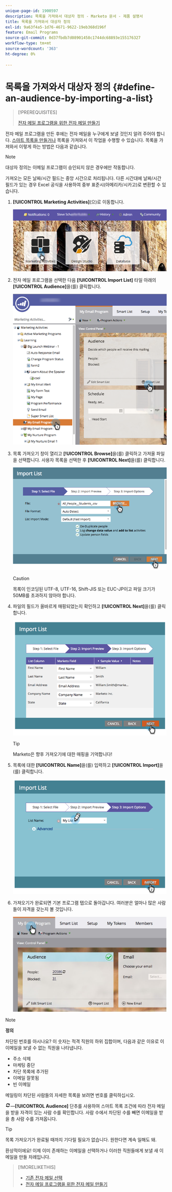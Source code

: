 ```yaml
---
unique-page-id: 1900597
description: 목록을 가져와서 대상자 정의 - Marketo 문서 - 제품 설명서
title: 목록을 가져와서 대상자 정의
exl-id: 9a63f4a5-1d76-4671-9622-19eb368d196f
feature: Email Programs
source-git-commit: 0d37fbdb7d08901458c1744dc68893e155176327
workflow-type: tm+mt
source-wordcount: '363'
ht-degree: 0%

---
```


# 목록을 가져와서 대상자 정의 {#define-an-audience-by-importing-a-list}

>[!PREREQUISITES]
>
>[전자 메일 프로그램을 위한 전자 메일 만들기](/help/marketo/product-docs/email-marketing/email-programs/email-program-actions/create-an-email-for-an-email-program.md)

전자 메일 프로그램을 만든 후에는 전자 메일을 누구에게 보낼 것인지 알려 주어야 합니다. [스마트 목록을 만들거나](/help/marketo/product-docs/core-marketo-concepts/smart-lists-and-static-lists/creating-a-smart-list/create-a-smart-list.md) 목록을 가져와서 이 작업을 수행할 수 있습니다. 목록을 가져와서 이렇게 하는 방법은 다음과 같습니다.

>[!NOTE]
>
>대상자 정의는 이메일 프로그램이 승인되지 않은 경우에만 작동합니다.
>
>가져오는 모든 날짜/시간 필드는 중앙 시간으로 처리됩니다. 다른 시간대에 날짜/시간 필드가 있는 경우 Excel 공식을 사용하여 중부 표준시(아메리카/시카고)로 변환할 수 있습니다.

1. **[!UICONTROL Marketing Activities]**(으)로 이동합니다.

   ![](assets/login-marketing-activities-1.png)

1. 전자 메일 프로그램을 선택한 다음 **[!UICONTROL Import List]** 타일 아래의 **[!UICONTROL Audience]**&#x200B;을(를) 클릭합니다.

   ![](assets/importlist.png)

1. 목록 가져오기 창이 열리고 **[!UICONTROL Browse]**&#x200B;을(를) 클릭하고 가져올 파일을 선택합니다. 사용자 목록을 선택한 후 **[!UICONTROL Next]**&#x200B;을(를) 클릭합니다.

   ![](assets/importlist1.png)

   >[!CAUTION]
   >
   >목록이 인코딩된 UTF-8, UTF-16, Shift-JIS 또는 EUC-JP이고 파일 크기가 50MB를 초과하지 않아야 합니다.

1. 파일의 필드가 올바르게 매핑되었는지 확인하고 **[!UICONTROL Next]**&#x200B;을(를) 클릭합니다.

   ![](assets/image2014-9-12-11-3a10-3a7.png)

   >[!TIP]
   >
   >Marketo은 향후 가져오기에 대한 매핑을 기억합니다!

1. 목록에 대한 **[!UICONTROL Name]**&#x200B;을(를) 입력하고 **[!UICONTROL Import]**&#x200B;을(를) 클릭합니다.

   ![](assets/image2014-9-12-11-3a10-3a13.png)

1. 가져오기가 완료되면 기본 프로그램 탭으로 돌아갑니다. 여러분은 얼마나 많은 사람들이 자격을 갖는지 볼 것입니다.

   ![](assets/myemailprogram-1.jpg)

>[!NOTE]
>
>**정의**
>
>차단된 번호를 아시나요? 이 숫자는 적격 직원의 하위 집합이며, 다음과 같은 이유로 이 이메일을 보낼 수 없는 직원을 나타냅니다.
>
>* 주소 삭제
>* 마케팅 중단
>* 차단 목록에 추가된
>* 이메일 잘못됨
>* 빈 이메일
>
>메일링이 차단된 사람들의 자세한 목록을 보려면 번호를 클릭하십시오.
>
>![ 타일의 ](assets/image2014-10-23-16-3a32-3a36-1.png)—**[!UICONTROL Audience]** 단추를 사용하여 스마트 목록 조건에 따라 전자 메일을 받을 자격이 있는 사람 수를 확인합니다. 사람 수에서 차단된 수를 빼면 이메일을 받을 총 사람 수를 가져옵니다.

>[!TIP]
>
>목록 가져오기가 완료될 때까지 기다릴 필요가 없습니다. 원한다면 계속 일해도 돼.

환상적이에요! 이제 이미 존재하는 이메일을 선택하거나 이러한 직원들에게 보낼 새 이메일을 만들 차례입니다.

>[!MORELIKETHIS]
>
>* [기존 전자 메일 선택](/help/marketo/product-docs/email-marketing/email-programs/email-program-actions/choose-an-existing-email.md)
>* [전자 메일 프로그램을 위한 전자 메일 만들기](/help/marketo/product-docs/email-marketing/email-programs/email-program-actions/create-an-email-for-an-email-program.md)
